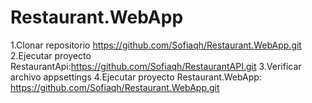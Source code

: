 # Restaurant.WebApp
1.Clonar repositorio https://github.com/Sofiaqh/Restaurant.WebApp.git
2.Ejecutar proyecto RestaurantApi:https://github.com/Sofiaqh/RestaurantAPI.git
3.Verificar archivo appsettings 
4.Ejecutar proyecto Restaurant.WebApp: https://github.com/Sofiaqh/Restaurant.WebApp.git
